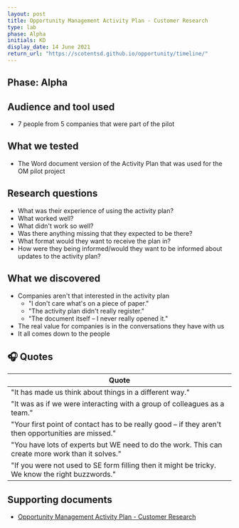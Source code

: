 ```yaml
---
layout: post
title: Opportunity Management Activity Plan - Customer Research
type: lab
phase: Alpha
initials: KD
display_date: 14 June 2021
return_url: "https://scotentsd.github.io/opportunity/timeline/"
---
```

## Phase: Alpha

## Audience and tool used
- 7 people from 5 companies that were part of the pilot

## What we tested
- The Word document version of the Activity Plan that was used for the OM pilot project

## Research questions
- What was their experience of using the activity plan?
- What worked well?
- What didn't work so well?
- Was there anything missing that they expected to be there?
- What format would they want to receive the plan in?
- How were they being informed/would they want to be informed about updates to the activity plan?

## What we discovered
- Companies aren't that interested in the activity plan
  - "I don't care what's on a piece of paper."
  - "The activity plan didn't really register."
  - "The document itself – I never really opened it."
- The real value for companies is in the conversations they have with us
 - It all comes down to the people

## 🎧 Quotes

| Quote
| ---
| "It has made us think about things in a different way."
| "It was as if we were interacting with a group of colleagues as a team."
| "Your first point of contact has to be really good – if they aren't then opportunities are missed."
| "You have lots of experts but WE need to do the work. This can create more work than it solves."
| "If you were not used to SE form filling then it might be tricky. We know the right buzzwords."

## Supporting documents
- [Opportunity Management Activity Plan - Customer Research](/opportunity/files/2021-06-14-OM-Activity-Plan-Customers.pdf)
